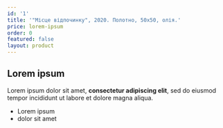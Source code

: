 ```yaml
---
id: '1'
title: '"Місце відпочинку", 2020. Полотно, 50х50, олія.'
price: lorem-ipsum
order: 0
featured: false
layout: product
---
```

## Lorem ipsum

Lorem ipsum dolor sit amet, **consectetur adipiscing elit**, sed do eiusmod tempor incididunt ut labore et dolore magna aliqua.

- Lorem ipsum
- dolor sit amet